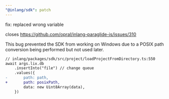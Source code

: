```yaml
---
"@inlang/sdk": patch
---
```


fix: replaced wrong variable

closes https://github.com/opral/inlang-paraglide-js/issues/310

This bug prevented the SDK from working on Windows due to a POSIX path conversion being performed but not used later.

```diff
// inlang/packages/sdk/src/project/loadProjectFromDirectory.ts:550
await args.lix.db
    .insertInto("file") // change queue
    .values({
-       path: path,
+       path: posixPath,
        data: new Uint8Array(data),
    })
```
